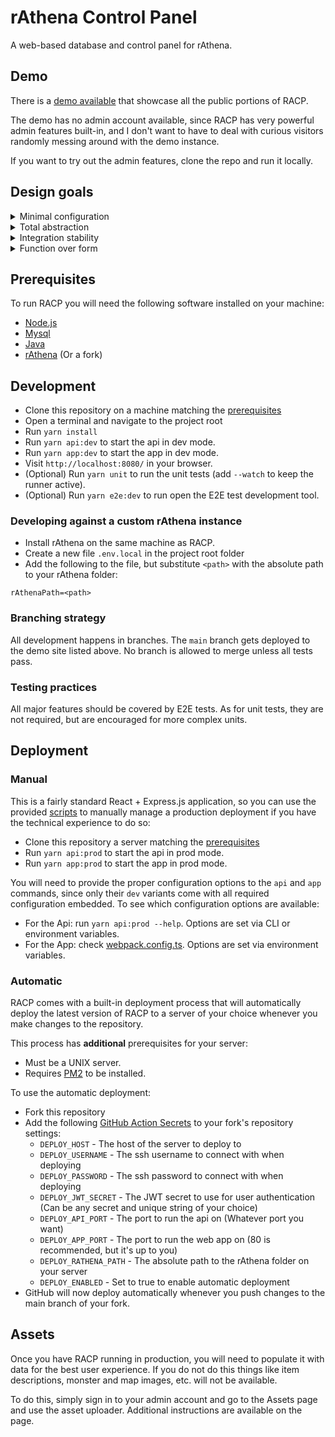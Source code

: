 # rAthena Control Panel

A web-based database and control panel for rAthena.

## Demo

There is a [demo available](http://178.128.142.2) that showcase all the public portions of RACP.

The demo has no admin account available, since RACP has very powerful admin features built-in,
and I don't want to have to deal with curious visitors randomly messing around with the demo instance.

If you want to try out the admin features, clone the repo and run it locally.

## Design goals

<details>
    <summary>Minimal configuration</summary>
    
> Just install and run. RACP will read all data from either the rAthena data files or mysql database.

</details>

<details>
    <summary>Total abstraction</summary>

> RACP contains no data. No fixtures, no enums, nothing. RACP will read all data from either the rAthena data files or mysql database and the RO client files.

</details>

<details>
    <summary>Integration stability</summary>

> Unit and E2E tests run on each commit and tests run against a real rathena instance.

</details>

<details>
    <summary>Function over form</summary>

> The UI prioritizes functionality over aesthetics. Does not support theming, keeps things simple.

</details>

## Prerequisites

To run RACP you will need the following software installed on your machine:

- [Node.js](https://nodejs.org/en/)
- [Mysql](https://www.mysql.com/)
- [Java](https://www.java.com/)
- [rAthena](https://github.com/rathena/) (Or a fork)

## Development

- Clone this repository on a machine matching the [prerequisites](#prerequisites)
- Open a terminal and navigate to the project root
- Run `yarn install`
- Run `yarn api:dev` to start the api in dev mode.
- Run `yarn app:dev` to start the app in dev mode.
- Visit `http://localhost:8080/` in your browser.
- (Optional) Run `yarn unit` to run the unit tests (add `--watch` to keep the runner active).
- (Optional) Run `yarn e2e:dev` to run open the E2E test development tool.

### Developing against a custom rAthena instance

- Install rAthena on the same machine as RACP.
- Create a new file `.env.local` in the project root folder
- Add the following to the file, but substitute `<path>` with the absolute path to your rAthena folder:

```
rAthenaPath=<path>
```

### Branching strategy

All development happens in branches. The `main` branch gets deployed to the demo site listed above.
No branch is allowed to merge unless all tests pass.

### Testing practices

All major features should be covered by E2E tests.
As for unit tests, they are not required, but are encouraged for more complex units.

## Deployment

### Manual

This is a fairly standard React + Express.js application, so you can use the provided [scripts](package.json) to manually manage a production deployment if you have the technical experience to do so:

- Clone this repository a server matching the [prerequisites](#prerequisites)
- Run `yarn api:prod` to start the api in prod mode.
- Run `yarn app:prod` to start the app in prod mode.

You will need to provide the proper configuration options to the `api` and `app` commands, since only their `dev` variants come with all required configuration embedded. To see which configuration options are available:

- For the Api: run `yarn api:prod --help`. Options are set via CLI or environment variables.
- For the App: check [webpack.config.ts](webpack.config.ts). Options are set via environment variables.

### Automatic

RACP comes with a built-in deployment process that will automatically deploy the latest
version of RACP to a server of your choice whenever you make changes to the repository.

This process has **additional** prerequisites for your server:

- Must be a UNIX server.
- Requires [PM2](https://pm2.keymetrics.io/) to be installed.

To use the automatic deployment:

- Fork this repository
- Add the following [GitHub Action Secrets](https://docs.github.com/en/actions/security-guides/encrypted-secrets#creating-encrypted-secrets-for-a-repository) to your fork's repository settings:
  - `DEPLOY_HOST` - The host of the server to deploy to
  - `DEPLOY_USERNAME` - The ssh username to connect with when deploying
  - `DEPLOY_PASSWORD` - The ssh password to connect with when deploying
  - `DEPLOY_JWT_SECRET` - The JWT secret to use for user authentication (Can be any secret and unique string of your choice)
  - `DEPLOY_API_PORT` - The port to run the api on (Whatever port you want)
  - `DEPLOY_APP_PORT` - The port to run the web app on (80 is recommended, but it's up to you)
  - `DEPLOY_RATHENA_PATH` - The absolute path to the rAthena folder on your server
  - `DEPLOY_ENABLED` - Set to true to enable automatic deployment
- GitHub will now deploy automatically whenever you push changes to the main branch of your fork.

## Assets

Once you have RACP running in production, you will need to populate it with data for the best user experience.
If you do not do this things like item descriptions, monster and map images, etc. will not be available.

To do this, simply sign in to your admin account and go to the Assets page and use the asset uploader.
Additional instructions are available on the page.

